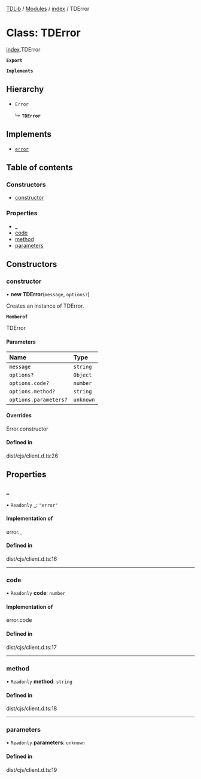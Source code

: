 [TDLib](../README.md) / [Modules](../modules.md) / [index](../modules/index.md) / TDError

# Class: TDError

[index](../modules/index.md).TDError

**`Export`**

**`Implements`**

## Hierarchy

- `Error`

  ↳ **`TDError`**

## Implements

- [`error`](../modules/types.md#error-1)

## Table of contents

### Constructors

- [constructor](index.TDError.md#constructor)

### Properties

- [\_](index.TDError.md#_)
- [code](index.TDError.md#code)
- [method](index.TDError.md#method)
- [parameters](index.TDError.md#parameters)

## Constructors

### constructor

• **new TDError**(`message`, `options?`)

Creates an instance of TDError.

**`Memberof`**

TDError

#### Parameters

| Name | Type |
| :------ | :------ |
| `message` | `string` |
| `options?` | `Object` |
| `options.code?` | `number` |
| `options.method?` | `string` |
| `options.parameters?` | `unknown` |

#### Overrides

Error.constructor

#### Defined in

dist/cjs/client.d.ts:26

## Properties

### \_

• `Readonly` **\_**: ``"error"``

#### Implementation of

error.\_

#### Defined in

dist/cjs/client.d.ts:16

___

### code

• `Readonly` **code**: `number`

#### Implementation of

error.code

#### Defined in

dist/cjs/client.d.ts:17

___

### method

• `Readonly` **method**: `string`

#### Defined in

dist/cjs/client.d.ts:18

___

### parameters

• `Readonly` **parameters**: `unknown`

#### Defined in

dist/cjs/client.d.ts:19
